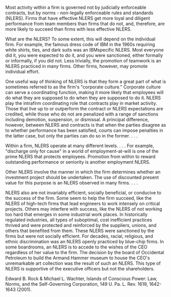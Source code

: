 
Most activity within a firm is governed not by judicially enforceable contracts, but by norms - non-legally enforceable rules and standards (NLERS). Firms that have effective NLERS get more loyal and diligent performance from team members than firms that do not, and, therefore, are more likely to succeed than firms with less effective NLERS.

What are the NLERS? To some extent, this will depend on the individual firm. For example, the famous dress code of IBM in the 1960s requiring white shirts, ties, and dark suits was an IBMspecific NLERS. Most everyone did it, you were expected to do it, and you were sanctioned, either formally or informally, if you did not. Less trivially, the promotion of teamwork is an NLERS practiced in many firms. Other firms, however, may promote individual effort.

One useful way of thinking of NLERS is that they form a great part of what is sometimes referred to as the firm's "corporate culture." Corporate culture can serve a coordinating function, making it more likely that employees will do what they are supposed to do when they are supposed to do it. NLERS play the intrafirm coordinating role that contracts play in market activity. Those that live up to or outperform the contract or NLERS expectations are credited, while those who do not are penalized with a range of sanctions including demotion, suspension, or dismissal. A principal difference, however, between NLERS and contracts is that when the parties disagree as to whether performance has been satisfied, courts can impose penalties in the latter case, but only the parties can do so in the former. . . .

Within a firm, NLERS operate at many different levels. . . . For example, "discharge only for cause" in a world of employment-at-will is one of the prime NLERS that protects employees. Promotion from within to reward outstanding performance or seniority is another employment NLERS.

Other NLERS involve the manner in which the firm determines whether an investment project should be undertaken. The use of discounted present value for this purpose is an NLERS observed in many firms. . . .

NLERS also are not invariably efficient, socially beneficial, or conducive to the success of the firm. Some seem to help the firm succeed, like the NLERS of high-tech firms that lead engineers to work intensely on critical projects. Others may interfere with success, like the NLERS of not working too hard that emerges in some industrial work places. In historically regulated industries, all types of suboptimal, cost inefficient practices thrived and were protected and reinforced by the suppliers, unions, and others that benefited from them. These NLERS were sanctioned by the firms but were not socially efficient. For decades, racial, religious, and ethnic discrimination was an NLERS openly practiced by blue-chip firms. In some boardrooms, an NLERS is to accede to the wishes of the CEO regardless of her value to the firm. The decision by the board of Occidental Petroleum to build the Armand Hammer museum to house the CEO's unremarkable art collection was the result of such an NLERS. This type of NLERS is supportive of the executive officers but not the shareholders.

Edward B. Rock \& Michael L. Wachter, Islands of Conscious Power: Law, Norms, and the Self-Governing Corporation, 149 U. Pa. L. Rev. 1619, 1642-1643 (2001).
